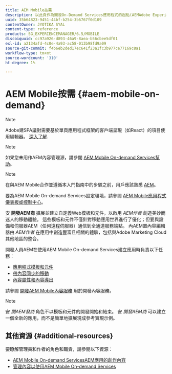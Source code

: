 ```yaml
---
title: AEM Mobile按需
description: 以此頁作為開發On-Demand Services應用程式的起點(AEMAdobe Experience Manager)。 該頁面涵蓋與應用程式開發者相關的主題。
uuid: 35b64823-9451-44bf-b254-3b6767f0d109
contentOwner: JYOTIKA SYAL
content-type: reference
products: SG_EXPERIENCEMANAGER/6.5/MOBILE
discoiquuid: cc97a926-d893-46a9-8aea-b56cbee5df01
exl-id: a2134afd-4c0e-4a93-ac58-013b98fd9a09
source-git-commit: f4b6eb2ded17ec641f23a1fc3b977ce77169c8a1
workflow-type: tm+mt
source-wordcount: '310'
ht-degree: 1%

---
```


# AEM Mobile按需 {#aem-mobile-on-demand}

>[!NOTE]
>
>Adobe建SPA議對需要基於單頁應用程式框架的客戶端呈現（如React）的項目使用編輯器。 [深入了解](/help/sites-developing/spa-overview.md).

>[!NOTE]
>
>如果您未用作AEM內容管理源，請參閱 [AEM Mobile On-demand Services幫助](https://helpx.adobe.com/digital-publishing-solution/topics.html)。

>[!NOTE]
>
>在與AEM Mobile合作並遵循本入門指南中的步驟之前，用戶應該熟悉 [AEM](/help/sites-deploying/deploy.md)。
>
>要為AEM Mobile On-demand Services設定環境，請參閱 [AEM Mobile應用程式儀表板或控制中心](/help/mobile/mobile-apps-ondemand-application-dashboard.md)。

安 **開發AEM商** 擴展並建立自定義Web模板和元件，以啟用 *AEM作者* 創造美妙而迷人的移動體驗。 這些模板和元件不僅針對移動應用世界進行了優化；但要與設備和伺服器AEM（任何遠程伺服器）通信到全通道服務端點。 內AEM置內容編輯器由 *AEM作者* 在應用中創造豐富且相關的體驗，包括與Adobe Marketing Cloud其他地區的整合。

開發人員AEM在使用AEM Mobile On-demand Services建立應用時負責以下任務：

* [應用程式模板和元件](/help/mobile/app-templates-and-components1.md)
* [帶內容同步的移動](/help/mobile/mobile-ondemand-contentsync.md)
* [內容屬性和內容導出](/help/mobile/on-demand-content-properties-exporting.md)

請參閱 [開發AEM Mobile內容服務](/help/mobile/developing-content-services.md) 用於開發內容服務。

>[!NOTE]
>
>安 *開AEM發商* 角色不以模板和元件的開發開始和結束。 安 *開發AEM商* 可以建立一個全新的應用，而不是簡單地擴展現成參考實現示例。

## 其他資源 {#additional-resources}

要瞭解管理員和作者的角色和職責，請參閱以下資源：

* [AEM Mobile On-demand ServicesAEM應用的創作內容](/help/mobile/mobile-apps-ondemand.md)
* [管理內容以使用AEM Mobile On-demand Services](/help/mobile/aem-mobile.md)
